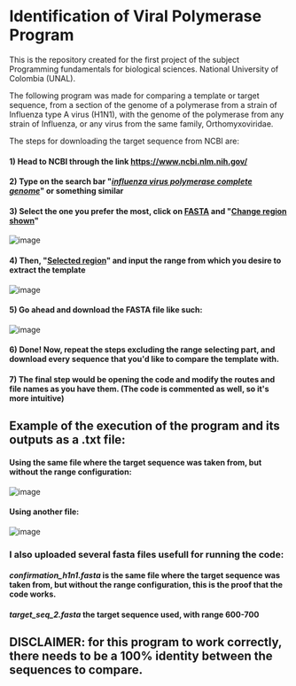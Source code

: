 # Identification of Viral Polymerase Program
This is the repository created for the first project of the subject Programming fundamentals for biological sciences.
National University of Colombia (UNAL).

The following program was made for comparing a template or target sequence, 
from a section of the genome of a polymerase from a strain of Influenza type A virus (H1N1),
with the genome of the polymerase from any strain of Influenza, or any virus from the same family, Orthomyxoviridae.

The steps for downloading the target sequence from NCBI are:
#### 1) Head to NCBI through the link https://www.ncbi.nlm.nih.gov/
#### 2) Type on the search bar "<ins>_influenza virus polymerase complete genome_</ins>" or something similar
#### 3) Select the one you prefer the most, click on <ins>FASTA</ins> and "<ins>Change region shown</ins>"
![image](https://github.com/user-attachments/assets/278c5098-ace4-445f-826d-732fff8d18b0)
#### 4) Then, "<ins>Selected region</ins>" and input the range from which you desire to extract the template
![image](https://github.com/user-attachments/assets/ebff3b41-40f9-4139-ac56-6080eecfd4e4)
#### 5) Go ahead and download the FASTA file like such:
![image](https://github.com/user-attachments/assets/dc0ebe4a-886a-4db2-8a15-206333cbefbf)
#### 6) Done! Now, repeat the steps excluding the range selecting part, and download every sequence that you'd like to compare the template with.
#### 7) The final step would be opening the code and modify the routes and file names as you have them. (The code is commented as well, so it's more intuitive)

## Example of the execution of the program and its outputs as a .txt file:

#### Using the same file where the target sequence was taken from, but without the range configuration:
![image](https://github.com/user-attachments/assets/d03aee7e-7899-4426-bbf4-fb424d7d8902)



#### Using another file:
![image](https://github.com/user-attachments/assets/b8b7b399-793a-4433-ba45-2b9578d1a56c)



### I also uploaded several fasta files usefull for running the code:
#### *confirmation_h1n1.fasta* is the same file where the target sequence was taken from, but without the range configuration, this is the proof that the code works.
#### *target_seq_2.fasta* the target sequence used, with range 600-700


## DISCLAIMER: for this program to work correctly, there needs to be a 100% identity between the sequences to compare.
